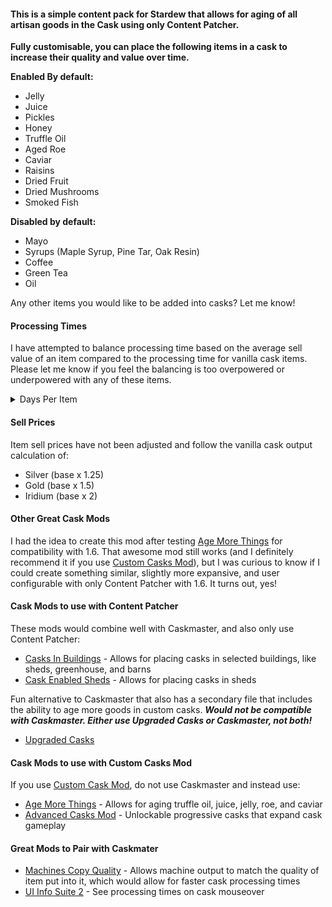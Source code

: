 #### This is a simple content pack for Stardew that allows for aging of all artisan goods in the Cask using only Content Patcher.

**Fully customisable, you can place the following items in a cask to increase their quality and value over time.**

**Enabled By default:**

-   Jelly
-   Juice
-   Pickles
-   Honey
-   Truffle Oil
-   Aged Roe
-   Caviar
-   Raisins
-   Dried Fruit
-   Dried Mushrooms
-   Smoked Fish

**Disabled by default:**

-   Mayo
-   Syrups (Maple Syrup, Pine Tar, Oak Resin)
-   Coffee
-   Green Tea
-   Oil

Any other items you would like to be added into casks? Let me know!

#### Processing Times

I have attempted to balance processing time based on the average sell value of an item compared to the processing time for vanilla cask items. Please let me know if you feel the balancing is too overpowered or underpowered with any of these items.

<details>
	<summary>Days Per Item</summary>
	| Item            | Days To Iridium |
	| --------------- | --------------- |
	| Jelly           | 14              |
	| Juice           | 14              |
	| Pickles         | 14              |
	| Honey           | 14              |
	| Truffle Oil     | 56              |
	| Aged Roe        | 28              |
	| Caviar          | 28              |
	| Raisins         | 28              |
	| Dried Fruit     | 34              |
	| Dried Mushrooms | 28              |
	| Smoked Fish     | 14              |
	| Mayo            | 14              |
	| Syrups          | 14              |
	| Coffee          | 14              |
	| Green Tea       | 14              |
	| Oil             | 14              |
</details>

#### Sell Prices

Item sell prices have not been adjusted and follow the vanilla cask output calculation of:

-   Silver (base x 1.25)
-   Gold (base x 1.5)
-   Iridium (base x 2)

#### Other Great Cask Mods

I had the idea to create this mod after testing [Age More Things](https://www.nexusmods.com/stardewvalley/mods/12997) for compatibility with 1.6. That awesome mod still works (and I definitely recommend it if you use [Custom Casks Mod](https://www.nexusmods.com/stardewvalley/mods/2642)), but I was curious to know if I could create something similar, slightly more expansive, and user configurable with only Content Patcher with 1.6. It turns out, yes!

#### Cask Mods to use with Content Patcher

These mods would combine well with Caskmaster, and also only use Content Patcher:

-   [Casks In Buildings](https://www.nexusmods.com/stardewvalley/mods/21631) - Allows for placing casks in selected buildings, like sheds, greenhouse, and barns
-   [Cask Enabled Sheds](https://www.nexusmods.com/stardewvalley/mods/7678) - Allows for placing casks in sheds

Fun alternative to Caskmaster that also has a secondary file that includes the ability to age more goods in custom casks.
**_Would not be compatible with Caskmaster. Either use Upgraded Casks or Caskmaster, not both!_**

-   [Upgraded Casks](https://www.nexusmods.com/stardewvalley/mods/22477)

#### Cask Mods to use with Custom Casks Mod

If you use [Custom Cask Mod](https://www.nexusmods.com/stardewvalley/mods/2642), do not use Caskmaster and instead use:

-   [Age More Things](https://www.nexusmods.com/stardewvalley/mods/12997) - Allows for aging truffle oil, juice, jelly, roe, and caviar
-   [Advanced Casks Mod](https://www.nexusmods.com/stardewvalley/mods/8413) - Unlockable progressive casks that expand cask gameplay

#### Great Mods to Pair with Caskmater

-   [Machines Copy Quality](https://www.nexusmods.com/stardewvalley/mods/21366) - Allows machine output to match the quality of item put into it, which would allow for faster cask processing times
-   [UI Info Suite 2](https://github.com/Annosz/UIInfoSuite2/releases) - See processing times on cask mouseover
